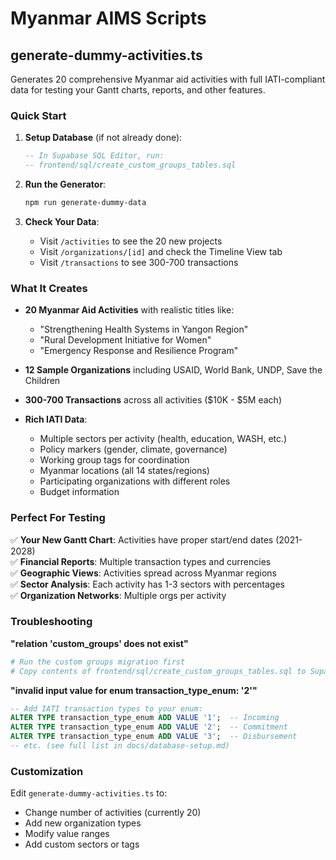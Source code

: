 # Myanmar AIMS Scripts

## generate-dummy-activities.ts

Generates 20 comprehensive Myanmar aid activities with full IATI-compliant data for testing your Gantt charts, reports, and other features.

### Quick Start

1. **Setup Database** (if not already done):
   ```sql
   -- In Supabase SQL Editor, run:
   -- frontend/sql/create_custom_groups_tables.sql
   ```

2. **Run the Generator**:
   ```bash
   npm run generate-dummy-data
   ```

3. **Check Your Data**:
   - Visit `/activities` to see the 20 new projects
   - Visit `/organizations/[id]` and check the Timeline View tab
   - Visit `/transactions` to see 300-700 transactions

### What It Creates

- **20 Myanmar Aid Activities** with realistic titles like:
  - "Strengthening Health Systems in Yangon Region"
  - "Rural Development Initiative for Women"
  - "Emergency Response and Resilience Program"

- **12 Sample Organizations** including USAID, World Bank, UNDP, Save the Children

- **300-700 Transactions** across all activities ($10K - $5M each)

- **Rich IATI Data**:
  - Multiple sectors per activity (health, education, WASH, etc.)
  - Policy markers (gender, climate, governance)
  - Working group tags for coordination
  - Myanmar locations (all 14 states/regions)
  - Participating organizations with different roles
  - Budget information

### Perfect For Testing

✅ **Your New Gantt Chart**: Activities have proper start/end dates (2021-2028)  
✅ **Financial Reports**: Multiple transaction types and currencies  
✅ **Geographic Views**: Activities spread across Myanmar regions  
✅ **Sector Analysis**: Each activity has 1-3 sectors with percentages  
✅ **Organization Networks**: Multiple orgs per activity  

### Troubleshooting

**"relation 'custom_groups' does not exist"**
```bash
# Run the custom groups migration first
# Copy contents of frontend/sql/create_custom_groups_tables.sql to Supabase SQL Editor
```

**"invalid input value for enum transaction_type_enum: '2'"**
```sql
-- Add IATI transaction types to your enum:
ALTER TYPE transaction_type_enum ADD VALUE '1';  -- Incoming
ALTER TYPE transaction_type_enum ADD VALUE '2';  -- Commitment
ALTER TYPE transaction_type_enum ADD VALUE '3';  -- Disbursement
-- etc. (see full list in docs/database-setup.md)
```

### Customization

Edit `generate-dummy-activities.ts` to:
- Change number of activities (currently 20)
- Add new organization types
- Modify value ranges
- Add custom sectors or tags 